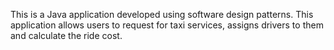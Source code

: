 This is a Java application developed using software design patterns. This application allows users to request for taxi services, assigns drivers to them and calculate the ride cost.
